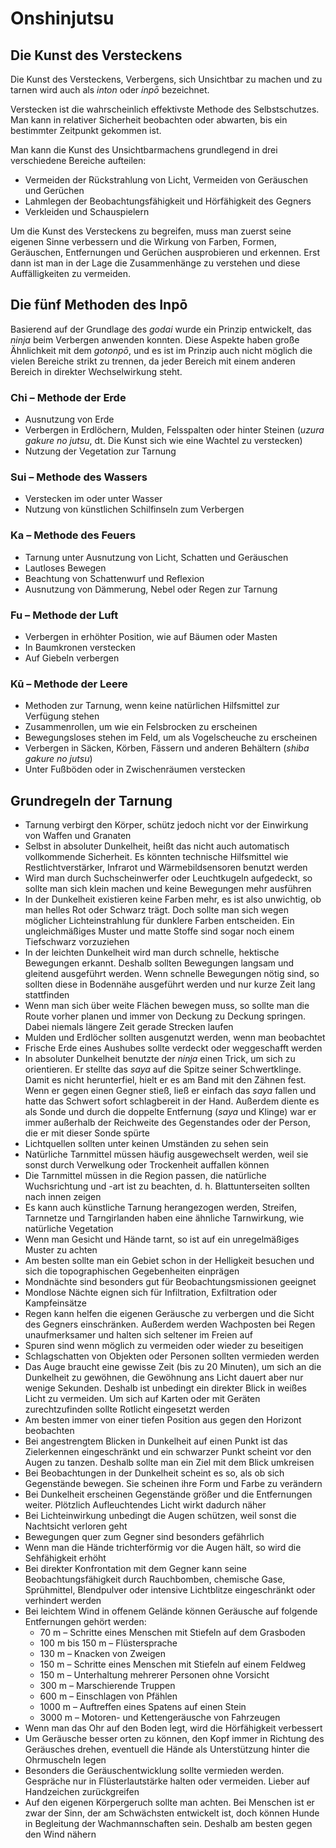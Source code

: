 # Onshinjutsu


## Die Kunst des Versteckens

Die Kunst des Versteckens, Verbergens, sich Unsichtbar zu machen und zu tarnen wird auch als *inton* oder *inpō* bezeichnet.

Verstecken ist die wahrscheinlich effektivste Methode des Selbstschutzes. Man kann in relativer Sicherheit beobachten oder abwarten, bis ein bestimmter Zeitpunkt gekommen ist.

Man kann die Kunst des Unsichtbarmachens grundlegend in drei verschiedene Bereiche aufteilen:

- Vermeiden der Rückstrahlung von Licht, Vermeiden von Geräuschen und Gerüchen
- Lahmlegen der Beobachtungsfähigkeit und Hörfähigkeit des Gegners
- Verkleiden und Schauspielern

Um die Kunst des Versteckens zu begreifen, muss man zuerst seine eigenen Sinne verbessern und die Wirkung von Farben, Formen, Geräuschen, Entfernungen und Gerüchen ausprobieren und erkennen. Erst dann ist man in der Lage die Zusammenhänge zu verstehen und diese Auffälligkeiten zu vermeiden.


## Die fünf Methoden des Inpō

 Basierend auf der Grundlage des *godai* wurde ein Prinzip entwickelt, das *ninja* beim Verbergen anwenden konnten. Diese Aspekte haben große Ähnlichkeit mit dem *gotonpō*, und es ist im Prinzip auch nicht möglich die vielen Bereiche strikt zu trennen, da jeder Bereich mit einem anderen Bereich in direkter Wechselwirkung steht.


### Chi – Methode der Erde

- Ausnutzung von Erde
- Verbergen in Erdlöchern, Mulden, Felsspalten oder hinter Steinen (*uzura gakure no jutsu*, dt. Die Kunst sich wie eine Wachtel zu verstecken)
- Nutzung der Vegetation zur Tarnung


### Sui – Methode des Wassers

- Verstecken im oder unter Wasser
- Nutzung von künstlichen Schilfinseln zum Verbergen


### Ka – Methode des Feuers

- Tarnung unter Ausnutzung von Licht, Schatten und Geräuschen
- Lautloses Bewegen
- Beachtung von Schattenwurf und Reflexion
- Ausnutzung von Dämmerung, Nebel oder Regen zur Tarnung


### Fu – Methode der Luft

- Verbergen in erhöhter Position, wie auf Bäumen oder Masten
- In Baumkronen verstecken
- Auf Giebeln verbergen


### Kū – Methode der Leere

- Methoden zur Tarnung, wenn keine natürlichen Hilfsmittel zur Verfügung stehen
- Zusammenrollen, um wie ein Felsbrocken zu erscheinen
- Bewegungsloses stehen im Feld, um als Vogelscheuche zu erscheinen
- Verbergen in Säcken, Körben, Fässern und anderen Behältern (*shiba gakure no jutsu*)
- Unter Fußböden oder in Zwischenräumen verstecken


## Grundregeln der Tarnung

- Tarnung verbirgt den Körper, schütz jedoch nicht vor der Einwirkung von Waffen und Granaten
- Selbst in absoluter Dunkelheit, heißt das nicht auch automatisch vollkommende Sicherheit. Es könnten technische Hilfsmittel wie Restlichtverstärker, Infrarot und Wärmebildsensoren benutzt werden
- Wird man durch Suchscheinwerfer oder Leuchtkugeln aufgedeckt, so sollte man sich klein machen und keine Bewegungen mehr ausführen
- In der Dunkelheit existieren keine Farben mehr, es ist also unwichtig, ob man helles Rot oder Schwarz trägt. Doch sollte man sich wegen möglicher Lichteinstrahlung für dunklere Farben entscheiden. Ein ungleichmäßiges Muster und matte Stoffe sind sogar noch einem Tiefschwarz vorzuziehen
- In der leichten Dunkelheit wird man durch schnelle, hektische Bewegungen erkannt. Deshalb sollten Bewegungen langsam und gleitend ausgeführt werden. Wenn schnelle Bewegungen nötig sind, so sollten diese in Bodennähe ausgeführt werden und nur kurze Zeit lang stattfinden
- Wenn man sich über weite Flächen bewegen muss, so sollte man die Route vorher planen und immer von Deckung zu Deckung springen. Dabei niemals längere Zeit gerade Strecken laufen
- Mulden und Erdlöcher sollten ausgenutzt werden, wenn man beobachtet
- Frische Erde eines Aushubes sollte verdeckt oder weggeschafft werden
- In absoluter Dunkelheit benutzte der *ninja* einen Trick, um sich zu orientieren. Er stellte das *saya* auf die Spitze seiner Schwertklinge. Damit es nicht herunterfiel, hielt er es am Band mit den Zähnen fest. Wenn er gegen einen Gegner stieß, ließ er einfach das *saya* fallen und hatte das Schwert sofort schlagbereit in der Hand. Außerdem diente es als Sonde und durch die doppelte Entfernung (*saya* und Klinge) war er immer außerhalb der Reichweite des Gegenstandes oder der Person, die er mit dieser Sonde spürte
- Lichtquellen sollten unter keinen Umständen zu sehen sein
- Natürliche Tarnmittel müssen häufig ausgewechselt werden, weil sie sonst durch Verwelkung oder Trockenheit auffallen können
- Die Tarnmittel müssen in die Region passen, die natürliche Wuchsrichtung und -art ist zu beachten, d. h. Blattunterseiten sollten nach innen zeigen
- Es kann auch künstliche Tarnung herangezogen werden, Streifen, Tarnnetze und Tarngirlanden haben eine ähnliche Tarnwirkung, wie natürliche Vegetation
- Wenn man Gesicht und Hände tarnt, so ist auf ein unregelmäßiges Muster zu achten
- Am besten sollte man ein Gebiet schon in der Helligkeit besuchen und sich die topographischen Gegebenheiten einprägen
- Mondnächte sind besonders gut für Beobachtungsmissionen geeignet
- Mondlose Nächte eignen sich für Infiltration, Exfiltration oder Kampfeinsätze
- Regen kann helfen die eigenen Geräusche zu verbergen und die Sicht des Gegners einschränken. Außerdem werden Wachposten bei Regen unaufmerksamer und halten sich seltener im Freien auf
- Spuren sind wenn möglich zu vermeiden oder wieder zu beseitigen
- Schlagschatten von Objekten oder Personen sollten vermieden werden
- Das Auge braucht eine gewisse Zeit (bis zu 20 Minuten), um sich an die Dunkelheit zu gewöhnen, die Gewöhnung ans Licht dauert aber nur wenige Sekunden. Deshalb ist unbedingt ein direkter Blick in weißes Licht zu vermeiden. Um sich auf Karten oder mit Geräten zurechtzufinden sollte Rotlicht eingesetzt werden
- Am besten immer von einer tiefen Position aus gegen den Horizont beobachten
- Bei angestrengtem Blicken in Dunkelheit auf einen Punkt ist das Zielerkennen eingeschränkt und ein schwarzer Punkt scheint vor den Augen zu tanzen. Deshalb sollte man ein Ziel mit dem Blick umkreisen
- Bei Beobachtungen in der Dunkelheit scheint es so, als ob sich Gegenstände bewegen. Sie scheinen ihre Form und Farbe zu verändern
- Bei Dunkelheit erscheinen Gegenstände größer und die Entfernungen weiter. Plötzlich Aufleuchtendes Licht wirkt dadurch näher
- Bei Lichteinwirkung unbedingt die Augen schützen, weil sonst die Nachtsicht verloren geht
- Bewegungen quer zum Gegner sind besonders gefährlich
- Wenn man die Hände trichterförmig vor die Augen hält, so wird die Sehfähigkeit erhöht
- Bei direkter Konfrontation mit dem Gegner kann seine Beobachtungsfähigkeit durch Rauchbomben, chemische Gase, Sprühmittel, Blendpulver oder intensive Lichtblitze eingeschränkt oder verhindert werden
- Bei leichtem Wind in offenem Gelände können Geräusche auf folgende Entfernungen gehört werden:
  - 70 m – Schritte eines Menschen mit Stiefeln auf dem Grasboden
  - 100 m bis 150 m – Flüstersprache
  - 130 m – Knacken von Zweigen
  - 150 m – Schritte eines Menschen mit Stiefeln auf einem Feldweg
  - 150 m – Unterhaltung mehrerer Personen ohne Vorsicht
  - 300 m – Marschierende Truppen
  - 600 m – Einschlagen von Pfählen
  - 1000 m – Auftreffen eines Spatens auf einen Stein
  - 3000 m – Motoren- und Kettengeräusche von Fahrzeugen
- Wenn man das Ohr auf den Boden legt, wird die Hörfähigkeit verbessert
- Um Geräusche besser orten zu können, den Kopf immer in Richtung des Geräusches drehen, eventuell die Hände als Unterstützung hinter die Ohrmuscheln legen
- Besonders die Geräuschentwicklung sollte vermieden werden. Gespräche nur in Flüsterlautstärke halten oder vermeiden. Lieber auf Handzeichen zurückgreifen
- Auf den eigenen Körpergeruch sollte man achten. Bei Menschen ist er zwar der Sinn, der am Schwächsten entwickelt ist, doch können Hunde in Begleitung der Wachmannschaften sein. Deshalb am besten gegen den Wind nähern
